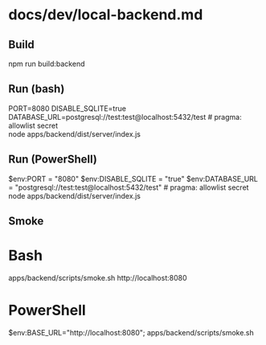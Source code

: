 # docs/dev/local-backend.md
## Build
npm run build:backend

## Run (bash)
PORT=8080 DISABLE_SQLITE=true DATABASE_URL=postgresql://test:test@localhost:5432/test  # pragma: allowlist secret \
node apps/backend/dist/server/index.js

## Run (PowerShell)
$env:PORT = "8080"
$env:DISABLE_SQLITE = "true"
$env:DATABASE_URL = "postgresql://test:test@localhost:5432/test"  # pragma: allowlist secret
node apps/backend/dist/server/index.js

## Smoke
# Bash
apps/backend/scripts/smoke.sh http://localhost:8080
# PowerShell
$env:BASE_URL="http://localhost:8080"; apps/backend/scripts/smoke.sh